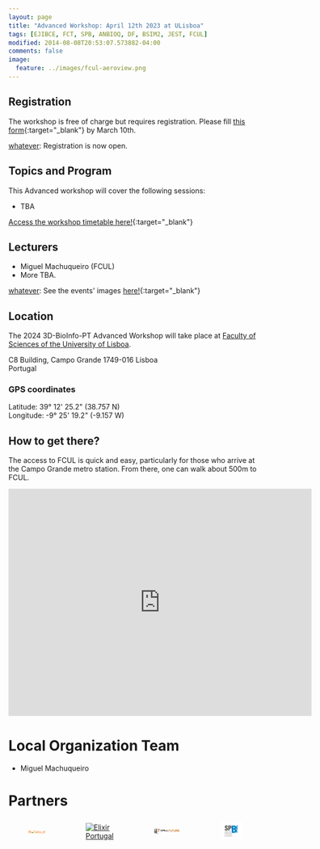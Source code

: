 ```yaml
---
layout: page
title: "Advanced Workshop: April 12th 2023 at ULisboa"
tags: [EJIBCE, FCT, SPB, ANBIOQ, DF, BSIM2, JEST, FCUL]
modified: 2014-08-08T20:53:07.573882-04:00
comments: false
image:
  feature: ../images/fcul-aeroview.png
---
```


## Registration

The workshop is free of charge but requires registration. Please fill [this form](https://forms.gle/){:target="_blank"} by March 10th.

[whatever]: Registration is now open.

## Topics and Program

This Advanced workshop will cover the following sessions:
- TBA

[Access the workshop timetable here!](/workshops/Workshop_12_2023_Schedule.pdf){:target="_blank"}

## Lecturers 

- Miguel Machuqueiro (FCUL)
- More TBA.

[whatever]: Photos
[whatever]: See the events' images [here!](https://3d-bioinfo-pt.github.io/edicoes_anteriores/intermediate_workshop_2022.html){:target="_blank"}

## Location

The 2024 3D-BioInfo-PT Advanced Workshop will take place at [Faculty of Sciences of the University of Lisboa](https://ciencias.ulisboa.pt/en).

C8 Building, Campo Grande
1749-016 Lisboa  
Portugal  
### GPS coordinates  
Latitude: 39° 12' 25.2" (38.757 N)  
Longitude: -9° 25' 19.2" (-9.157 W)  

## How to get there?

The access to FCUL is quick and easy, particularly for those who arrive at the Campo Grande metro station. From there, one can walk about 500m to FCUL.

<iframe src="https://www.google.com/maps/embed?pb=!1m18!1m12!1m3!1d580.8053956253732!2d-9.157474362825841!3d38.757175393545836!2m3!1f0!2f0!3f0!3m2!1i1024!2i768!4f13.1!3m3!1m2!1s0xd1932e33660fb07%3A0x27596e642a1e3e84!2sBuilding%20C8%20-%20Faculty%20of%20Sciences%20of%20the%20University%20of%20Lisbon!5e0!3m2!1sen!2spt!4v1708963717194!5m2!1sen!2spt" width="600" height="450" style="border:0;" allowfullscreen="" loading="lazy" referrerpolicy="no-referrer-when-downgrade"></iframe>


# Local Organization Team

- Miguel Machuqueiro


# Partners
<div style="display:flex;align-items:center;justify-content:center;">
  <div style="padding-left:40px; padding-right:40px; padding-top:5px; padding-bottom:5px">
    <a href="https://www.biodata.pt/" target="_blank"><img src="/images/BioData.png" alt="BioData.pt" width="130"></a>
  </div>

  <div style="padding-left:40px; padding-right:40px; padding-top:5px; padding-bottom:5px">
    <a href="https://elixir-europe.org/about-us/who-we-are/nodes/portugal" target="_blank"><img src="/images/
elixir_portugal.png" alt="Elixir Portugal" width="120"></a>
  </div>

  <div style="padding-left:40px; padding-right:40px; padding-top:5px; padding-bottom:5px">
    <a href="https://www.wallfuture.com/" target="_blank"><img src="/images/wall_future.png" alt="Wall Future" width="200"></a>
  </div>

  <div style="padding-left:40px; padding-right:40px; padding-top:5px; padding-bottom:5px">
    <a href="https://www.spbf.pt/" target="_blank"><img src="/images/sponsors/SPBf_high.jpg" alt="SPBf" width="180"></a>
  </div>
</div>


  
 
 
 

 
 
 
 
</div>
